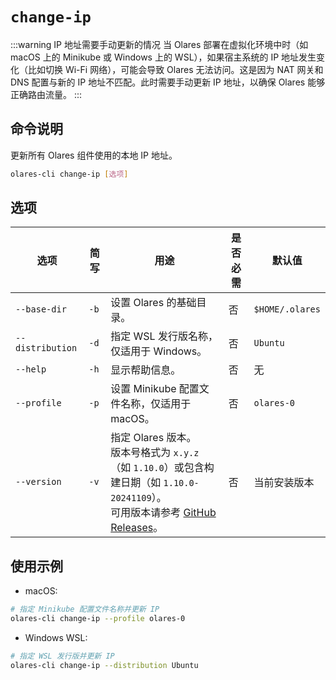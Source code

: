 # `change-ip`
:::warning IP 地址需要手动更新的情况
当 Olares 部署在虚拟化环境中时（如 macOS 上的 Minikube 或 Windows 上的 WSL），如果宿主系统的 IP 地址发生变化（比如切换 Wi-Fi 网络），可能会导致 Olares 无法访问。这是因为 NAT 网关和 DNS 配置与新的 IP 地址不匹配。此时需要手动更新 IP 地址，以确保 Olares 能够正确路由流量。
:::

## 命令说明
更新所有 Olares 组件使用的本地 IP 地址。

```bash
olares-cli change-ip [选项]
```

## 选项

| 选项             | 简写   | 用途                                                                                                                                                 | 是否必需 | 默认值         |
|------------------|------|------------------------------------------------------------------------------------------------------------------------------------------------------|----------|----------------|
| `--base-dir`     | `-b` | 设置 Olares 的基础目录。                                                                                                                               | 否       | `$HOME/.olares`  |
| `--distribution` | `-d` | 指定 WSL 发行版名称，仅适用于 Windows。                                                                                                                    | 否       | `Ubuntu`       |
| `--help`         | `-h` | 显示帮助信息。                                                                                                                                         | 否       | 无             |
| `--profile`      | `-p` | 设置 Minikube 配置文件名称，仅适用于 macOS。                                                                                                               | 否       | `olares-0`     |
| `--version`      | `-v` | 指定 Olares 版本。<br>版本号格式为 `x.y.z`（如 `1.10.0`）或包含构建日期（如 `1.10.0-20241109`）。<br> 可用版本请参考 [GitHub Releases](https://github.com/beclab/Olares/releases)。 | 否       | 当前安装版本 |

## 使用示例
- macOS:
```bash
# 指定 Minikube 配置文件名称并更新 IP
olares-cli change-ip --profile olares-0
```
- Windows WSL:
```bash
# 指定 WSL 发行版并更新 IP
olares-cli change-ip --distribution Ubuntu
```